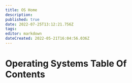 ```yaml
---
title: OS Home
description: 
published: true
date: 2022-07-25T13:12:21.756Z
tags: 
editor: markdown
dateCreated: 2022-05-21T16:04:56.036Z
---
```

# Operating Systems Table Of Contents
